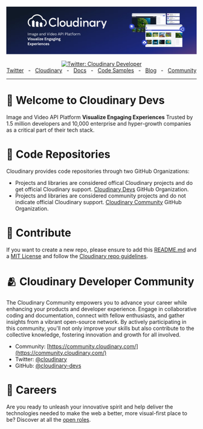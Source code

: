![Cloudinary Developers](https://github.com/cloudinary-devs/.github/blob/main/assets/cloudinary-banner.png?raw=true)

<div align="center">
  <a href="https://twitter.com/cloudinary" target="_blank">
    <img alt="Twitter: Cloudinary Developer" src="https://img.shields.io/twitter/follow/cloudinary?style=social" />
  </a>
  <br />
  <a href="https://twitter.com/cloudinary" target="_blank">Twitter</a>
    <span>&nbsp;&nbsp;-&nbsp;&nbsp;</span>
  <a href="https://cloudinary.com/" target="_blank">Cloudinary</a>
    <span>&nbsp;&nbsp;-&nbsp;&nbsp;</span>
  <a href="https://cloudinary.com/documentation" target="_blank">Docs</a>
    <span>&nbsp;&nbsp;-&nbsp;&nbsp;</span>
  <a href="https://github.com/cloudinary-devs" target="_blank">Code Samples</a>
    <span>&nbsp;&nbsp;-&nbsp;&nbsp;</span>
  <a href="https://cloudinary.com/blog/" target="_blank">Blog</a>
    <span>&nbsp;&nbsp;-&nbsp;&nbsp;</span>
  <a href="https://community.cloudinary.com/" target="_blank">Community</a>
  <br />
  <hr />
</div>

# 👋 Welcome to Cloudinary Devs

Image and Video API Platform
**Visualize Engaging Experiences**
Trusted by 1.5 million developers and 10,000 enterprise and hyper-growth companies as a critical part of their tech stack.

# 🧪 Code Repositories

Cloudinary provides code repositories through two GitHub Organizations:

- Projects and libraries are considered offical Cloudinary projects and do get official Cloudinary support. [Cloudinary Devs](https://github.com/cloudinary-devs) GitHub Organization.
- Projects and libraries are considered community projects and do not indicate official Cloudinary support. [Cloudinary Community](https://github.com/cloudinary-community) GitHub Organization.

# 🚀 Contribute

If you want to create a new repo, please ensure to add this [README.md](https://github.com/cloudinary-devs/Cloudinary-Template-README) and a [MIT License](https://github.com/cloudinary-devs/Cloudinary-Template-README/blob/main/LICENSE) and follow the [Cloudinary repo guidelines](https://github.com/cloudinary-devs/Cloudinary-Repo-Guidelines).

# 🫂 Cloudinary Developer Community

The Cloudinary Community empowers you to advance your career while enhancing your products and developer experience. Engage in collaborative coding and documentation, connect with fellow enthusiasts, and gather insights from a vibrant open-source network. By actively participating in this community, you'll not only improve your skills but also contribute to the collective knowledge, fostering innovation and growth for all involved.

- Community: [https://community.cloudinary.com/](https://community.cloudinary.com/)
- Twitter: [@cloudinary](https://twitter.com/cloudinary)
- GitHub: [@cloudinary-devs](https://github.com/cloudinary-devs)

# 💼 Careers

Are you ready to unleash your innovative spirit and help deliver the technologies needed to make the web a better, more visual-first place to be? Discover at all the [open roles](https://cloudinary.com/careers).